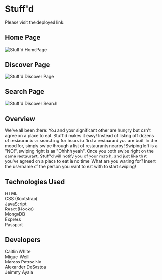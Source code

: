 # Stuff'd  
Please visit the deployed link:   
## Home Page  
![Stuff'd HomePage](https://user-images.githubusercontent.com/62992911/101988993-53cc5780-3c6b-11eb-9d89-6cc7b9927b8d.png)  
## Discover Page  
![Stuff'd Discover Page](https://user-images.githubusercontent.com/62992911/101989043-a3128800-3c6b-11eb-8760-cb101bd58ead.png)  
## Search Page  
![Stuff'd Discover Search](https://user-images.githubusercontent.com/62992911/101989050-bb82a280-3c6b-11eb-8a4a-3d574f776f41.png)  
## Overview
We've all been there: You and your significant other are hungry but can't agree on a place to eat. 
Stuff'd makes it easy! Instead of listing off dozens of restaurants or searching for hours to find 
a restaurant you are both in the mood for, simply swipe through a list of restaurants nearby! Swiping 
left is a "NO!", swiping right is an "Ohhhh yeah". Once you both swipe right on the same restaurant, 
Stuff'd will notify you of your match, and just like that you've agreed on a place to eat in no time!
What are you waiting for? Insert the username of the person you want to eat with to start swiping!  

## Technologies Used  
HTML  
CSS (Bootstrap)  
JavaScript  
React (Hooks)  
MongoDB  
Express  
Passport 

## Developers  
Caitlin White  
Miguel Weill  
Marcos Patrocinio  
Alexander DeSostoa  
Jeimmy Ayala  




